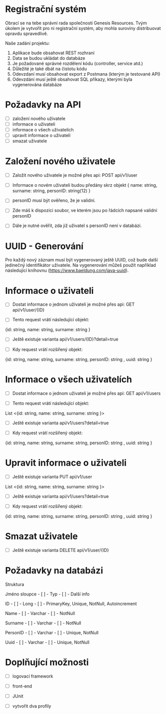 # Registrační systém
Obrací se na tebe správní rada společnosti Genesis Resources. Tvým úkolem je vytvořit pro ni registrační systém, aby mohla suroviny distribuovat opravdu spravedlivě.

Naše zadání projektu:

1. Aplikace bude obsahovat REST rozhraní
2. Data se budou ukládat do databáze
3. Je požadované správné rozdělení kódu (controller, service atd.)
4. Důležité je také dbát na čistotu kódu
5. Odevzdaní musí obsahovat export z Postmana (kterým je testované API)
6. Odevzdání musí ještě obsahovat SQL příkazy, kterými byla vygenerována databáze
# Požadavky na API
- [ ] založení nového uživatele
- [ ] informace o uživateli
- [ ] informace o všech uživatelích
- [ ] upravit informace o uživateli
- [ ] smazat uživatele
# Založení nového uživatele
- [ ] Založit nového uživatele je možné přes api: POST api/v1/user

- [ ] Informace o novém uživateli budou předány skrz objekt
{ name: string, surname: string, personID: string(12) }

- [ ] personID musí být ověřeno, že je validní.
- [ ] Zde máš k dispozici soubor, ve kterém jsou po řádcích napsané validní personID
- [ ] Dále je nutné ověřit, zda již uživatel s personID není v databázi.
# UUID - Generování
Pro každý nový záznam musí být vygenerovaný ještě UUID, což bude další jedinečný identifikátor uživatele. Na vygenerování můžeš použít například následující knihovnu (https://www.baeldung.com/java-uuid).
# Informace o uživateli

- [ ] Dostat informace o jednom uživateli je možné přes api: GET api/v1/user/{ID}

- [ ] Tento request vrátí následující objekt:


{id: string, name: string, surname: string }


- [ ] Ještě existuje varianta api/v1/users/{ID}?detail=true
- [ ] Kdy request vrátí rozšířený objekt:


{id: string, name: string, surname: string, personID: string , uuid: string  }

# Informace o všech uživatelích

- [ ] Dostat informace o jednom uživateli je možné přes api: GET api/v1/users

- [ ] Tento request vrátí následující objekt:


List <{id: string, name: string, surname: string }>


- [ ] Ještě existuje varianta api/v1/users?detail=true
- [ ] Kdy request vrátí rozšířený objekt:


{id: string, name: string, surname: string, personID: string , uuid: string  }

# Upravit informace o uživateli
- [ ] Ještě existuje varianta PUT api/v1/user



List <{id: string, name: string, surname: string }>


- [ ] Ještě existuje varianta api/v1/users?detail=true
- [ ] Kdy request vrátí rozšířený objekt:



{id: string, name: string, surname: string, personID: string , uuid: string  }

# Smazat uživatele
- [ ] Ještě existuje varianta DELETE api/v1/user/{ID}

# Požadavky na databázi

Struktura

Jméno sloupce	  - [ ] -      Typ	       - [ ] -          Další info

ID	            - [ ] -      Long	     - [ ] -        PrimaryKey, Unique, NotNull, Autoincrement

Name	          - [ ] -      Varchar    - [ ] -        NotNull

Surname	        - [ ] -     Varchar	  - [ ] -          NotNull

PersonID	      - [ ] -      Varchar	   - [ ] -      Unique, NotNull

Uuid	          - [ ] -      Varchar	   - [ ] -    Unique, NotNull

# Doplňující možnosti
- [ ] logovací framework
- [ ] front-end
- [ ] JUnit
- [ ] vytvořit dva profily






